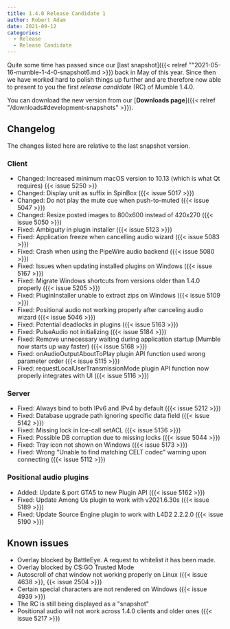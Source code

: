```yaml
---
title: 1.4.0 Release Candidate 1
author: Robert Adam
date: 2021-09-12
categories:
  - Release
  - Release Candidate
---
```


Quite some time has passed since our [last snapshot]({{< relref ""2021-05-16-mumble-1-4-0-snapshot6.md >}}) back in May of this year. Since then we
have worked hard to polish things up further and are therefore now able to present to you the first _release candidate_ (RC) of Mumble 1.4.0.

You can download the new version from our [**Downloads page**]({{< relref "/downloads#development-snapshots" >}}).

<!--more-->


## Changelog

The changes listed here are relative to the last snapshot version.

### Client

- Changed: Increased minimum macOS version to 10.13 (which is what Qt requires) {{< issue 5250 >}}
- Changed: Display unit as suffix in SpinBox ({{< issue 5017 >}})
- Changed: Do not play the mute cue when push-to-muted ({{< issue 5047 >}})
- Changed: Resize posted images to 800x600 instead of 420x270 ({{< issue 5050 >}})
- Fixed: Ambiguity in plugin installer ({{< issue 5123 >}})
- Fixed: Application freeze when cancelling audio wizard ({{< issue 5083 >}})
- Fixed: Crash when using the PipeWire audio backend ({{< issue 5080 >}})
- Fixed: Issues when updating installed plugins on Windows ({{< issue 5167 >}})
- Fixed: Migrate Windows shortcuts from versions older than 1.4.0 properly ({{< issue 5205 >}})
- Fixed: PluginInstaller unable to extract zips on Windows ({{< issue 5109 >}})
- Fixed: Positional audio not working properly after canceling audio wizard ({{< issue 5046 >}})
- Fixed: Potential deadlocks in plugins ({{< issue 5163 >}})
- Fixed: PulseAudio not initializing ({{< issue 5184 >}})
- Fixed: Remove unnecessary waiting during application startup (Mumble now starts up way faster) ({{< issue 5168 >}})
- Fixed: onAudioOutputAboutToPlay plugin API function used wrong parameter order ({{< issue 5115 >}})
- Fixed: requestLocalUserTransmissionMode plugin API function now properly integrates with UI ({{< issue 5116 >}})


### Server

- Fixed: Always bind to both IPv6 and IPv4 by default ({{< issue 5212 >}})
- Fixed: Database upgrade path ignoring specific data field ({{< issue 5142 >}})
- Fixed: Missing lock in Ice-call setACL ({{< issue 5136 >}})
- Fixed: Possible DB corruption due to missing locks ({{< issue 5044 >}})
- Fixed: Tray icon not shown on Windows ({{< issue 5173 >}})
- Fixed: Wrong "Unable to find matching CELT codec" warning upon connecting ({{< issue 5112 >}})


### Positional audio plugins

- Added: Update & port GTA5 to new Plugin API ({{< issue 5162 >}})
- Fixed: Update Among Us plugin to work with v2021.6.30s ({{< issue 5189 >}})
- Fixed: Update Source Engine plugin to work with L4D2 2.2.2.0 ({{< issue 5190 >}})


## Known issues

- Overlay blocked by BattleEye. A request to whitelist it has been made.
- Overlay blocked by CS:GO Trusted Mode
- Autoscroll of chat window not working properly on Linux ({{< issue 4638 >}}, {{< issue 2504 >}})
- Certain special characters are not rendered on Windows ({{< issue 4939 >}})
- The RC is still being displayed as a "snapshot"
- Positional audio will not work across 1.4.0 clients and older ones ({{< issue 5217 >}})
